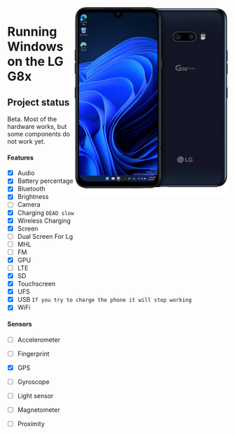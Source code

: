 <img align="right" src="https://github.com/Icesito68/Port-Windows-11-Lg-G8x/blob/Lg-G8x/mh2lm.png" width="350" alt="Windows 11 Running On A Lg G8x">

# Running Windows on the LG G8x

## Project status

Beta. Most of the hardware works, but some components do not work yet.

#### Features

- [x] Audio
- [x] Battery percentage
- [x] Bluetooth
- [x] Brightness
- [ ] Camera
- [x] Charging ```DEAD slow```
- [x] Wireless Charging 
- [x] Screen
- [ ] Dual Screen For Lg
- [ ] MHL
- [ ] FM
- [x] GPU
- [ ] LTE 
- [x] SD 
- [x] Touchscreen
- [x] UFS
- [x] USB ```If you try to charge the phone it will stop working```
- [x] WiFi

#### Sensors
- [ ] Accelerometer
- [ ] Fingerprint
- [x] GPS
- [ ] Gyroscope
- [ ] Light sensor
- [ ] Magnetometer
- [ ] Proximity





















